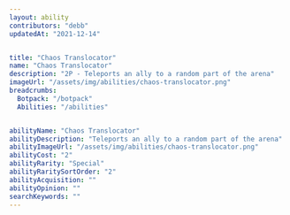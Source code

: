```yaml
---
layout: ability
contributors: "debb"
updatedAt: "2021-12-14"


title: "Chaos Translocator"
name: "Chaos Translocator"
description: "2P - Teleports an ally to a random part of the arena"
imageUrl: "/assets/img/abilities/chaos-translocator.png"
breadcrumbs:
  Botpack: "/botpack"
  Abilities: "/abilities"


abilityName: "Chaos Translocator"
abilityDescription: "Teleports an ally to a random part of the arena"
abilityImageUrl: "/assets/img/abilities/chaos-translocator.png"
abilityCost: "2"
abilityRarity: "Special"
abilityRaritySortOrder: "2"
abilityAcquisition: ""
abilityOpinion: ""
searchKeywords: ""
---
```



